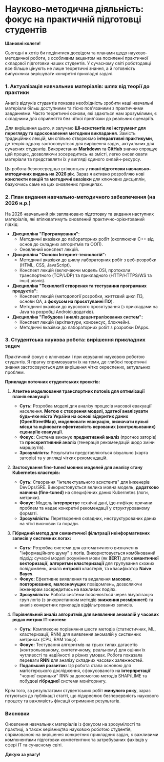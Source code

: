 # Науково-методична діяльність: фокус на практичній підготовці студентів

**Шановні колеги!**

Сьогодні я хотів би поділитися досвідом та планами щодо науково-методичної роботи, з особливим акцентом на посиленні практичної складової підготовки наших студентів. У сучасному світі роботодавці все більше цінують не лише теоретичні знання, а й готовність випускника вирішувати конкретні прикладні задачі.

### 1. Актуалізація навчальних матеріалів: шлях від теорії до практики

Аналіз відгуків студентів показав необхідність зробити наші навчальні матеріали більш доступними та тісно пов'язаними з практичними завданнями. Часто теоретичні основи, які здаються нам зрозумілими, є складними для сприйняття без чіткої прив'язки до реальних сценаріїв.

Для вирішення цього, я залучаю **ШІ-асистентів як інструмент для перегляду та вдосконалення методики викладання**. Замість традиційних лекцій, ми спільно створюємо **інтерактивні практикуми**, де теорія одразу застосовується для вирішення задач, актуальних для сучасних студентів. Використання **Markdown** та **GitHub** значно спрощує цей процес, дозволяючи зосередитись на змісті, легко оновлювати матеріали та представляти їх у вигляді єдиного онлайн-ресурсу.

Ця робота безпосередньо втілюється у **плані підготовки навчально-методичних видань на 2026 рік**. Зараз я активно розробляю нові **конспекти лекцій та методичні вказівки** для ключових дисциплін, базуючись саме на цих оновлених принципах.

### 2. План видання навчально-методичного забезпечення (на 2026 н.р.)

На 2026 навчальний рік заплановано підготовку та видання наступних матеріалів, які втілюватимуть оновлений практично-орієнтований підхід:

* **Дисципліна "Програмування":**
    * Методичні вказівки до лабораторних робіт (охоплюючи C++ від основ до складних алгоритмів та ООП).
    * Оновлений конспект лекцій.
* **Дисципліна "Основи Інтернет-технологій":**
    * Методичні вказівки до циклу лабораторних робіт з веб-розробки (HTML, CSS, JavaScript).
    * Конспект лекцій (включаючи модель OSI, протоколи транспортного (TCP/UDP) та прикладного (HTTP/HTTPS/WS та інші) рівнів).
* **Дисципліна "Технології створення та тестування програмних продуктів":**
    * Конспект лекцій (методології розробки, життєвий цикл ПЗ, основи QA, **з фокусом на проєктуванні ПО**).
    * Методичні вказівки до курсового проєктування (з прикладами на Java та розробці Android-додатків).
* **Дисципліна "Побудова і аналіз децентралізованих систем":**
    * Конспект лекцій (архітектури, консенсус, блокчейн).
    * Методичні вказівки до лабораторних робіт з розробки DApps.

### 3. Студентська наукова робота: вирішення прикладних задач

Практичний фокус є ключовим і при керуванні науковою роботою студентів. Я прагну спрямовувати їх на теми, де глибокі теоретичні знання застосовуються для вирішення чітко окреслених, актуальних проблем.

**Приклади поточних студентських проєктів:**

1.  **Агентне моделювання транспортних потоків для оптимізації планів евакуації:**
    * **Суть:** Розробка моделі для аналізу процесів масової евакуації населення. **Метою є створення моделі, здатної аналізувати будь-яке місто України на основі відкритих даних (OpenStreetMap), моделювати евакуацію, визначати вузькі місця та оцінювати ефективність керованих (контрольованих) сценаріїв евакуації.**
    * **Фокус:** Система виконує **предиктивний аналіз** (прогноз заторів) та **прескриптивний аналіз** (генерація рекомендацій щодо зміни маршрутів).
    * **Зрозумілість:** Результати представляються візуально (карта заторів) та у вигляді чітких рекомендацій.

2.  **Застосування fine-tuned мовних моделей для аналізу стану Kubernetes кластерів:**
    * **Суть:** Створення "інтелектуального асистента" для інженерів DevOps/SRE. Використовується велика мовна модель, **додатково навчена (fine-tuned)** на специфічних даних Kubernetes (логи, метрики).
    * **Фокус:** Модель **інтерпретує** технічні дані, ідентифікує причини проблем та надає конкретні рекомендації у структурованому форматі.
    * **Зрозумілість:** Перетворення складних, неструктурованих даних на чіткі висновки та поради.

3.  **Гібридний метод для семантичної фільтрації неінформативних записів у системних логах:**
    * **Суть:** Розробка системи для автоматичного визначення "інформаційного шуму" з логів. Використовується комбінований підхід: сучасні моделі розуміння мови (як **BERT**) для **семантичної векторизації**, **алгоритми кластеризації** для групування схожих повідомлень, аналіз **ентропії** кластерів, та класифікатор **Naive Bayes**.
    * **Фокус:** Ефективне виявлення та видалення **масових, повторюваних, малозначущих** повідомлень, дозволяючи інженерам зосередитись на важливих подіях.
    * **Зрозумілість:** Робота системи пояснюється через візуалізацію груп логів (з використанням методів **зниження розмірності**) та аналіз конкретних прикладів відфільтрованих записів.

4.  **Порівняльний аналіз алгоритмів для виявлення аномалій у часових рядах метрик ІТ-систем:**
    * **Суть:** Комплексне порівняння шести методів (статистичних, ML, кластеризації, RNN) для виявлення аномалій у системних метриках (CPU, RAM тощо).
    * **Фокус:** Тестування алгоритмів на трьох типах датасетів (контрольованому, синтетичному, реальному) для оцінки їх чутливості та надійності в різних умовах. Робота показала переваги **RNN** для аналізу складних часових залежностей.
    * **Подальший розвиток:** Ця робота стала основою для магістерського дослідження, сфокусованого на **інтерпретації** "чорної скриньки" RNN за допомогою методів SHAP/LIME та побудові **гібридної** системи моніторингу.

Крім того, за результатами студентських робіт **минулого року**, зараз готуються до публікації статті, що підкреслює безперервність наукового процесу та важливість фіксації отриманих результатів.

### **Висновки**

Оновлення навчальних матеріалів із фокусом на зрозумілості та практиці, а також керівництво науковою роботою студентів, спрямованою на вирішення конкретних прикладних задач, є важливими компонентами підготовки компетентних та затребуваних фахівців у сфері ІТ та сучасному світі.

**Дякую за увагу!**